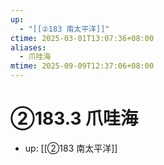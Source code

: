 ```yaml
---
up:
  - "[[②183 南太平洋]]"
ctime: 2025-03-01T13:07:36+08:00
aliases:
  - 爪哇海
mtime: 2025-09-09T12:37:06+08:00
---
```


# ②183.3 爪哇海

- up: [[②183 南太平洋]]
